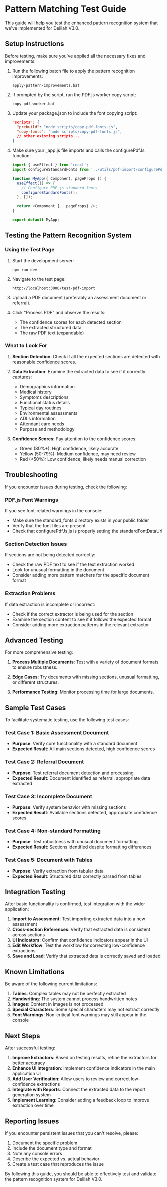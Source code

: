 # Pattern Matching Test Guide

This guide will help you test the enhanced pattern recognition system that we've implemented for Delilah V3.0.

## Setup Instructions

Before testing, make sure you've applied all the necessary fixes and improvements:

1. Run the following batch file to apply the pattern recognition improvements:
   ```
   apply-pattern-improvements.bat
   ```

2. If prompted by the script, run the PDF.js worker copy script:
   ```
   copy-pdf-worker.bat
   ```

3. Update your package.json to include the font copying script:
   ```json
   "scripts": {
     "prebuild": "node scripts/copy-pdf-fonts.js",
     "copy-fonts": "node scripts/copy-pdf-fonts.js",
     // other existing scripts...
   }
   ```

4. Make sure your _app.js file imports and calls the configurePdfJs function:
   ```javascript
   import { useEffect } from 'react';
   import configureStandardFonts from '../utils/pdf-import/configurePdfJs';

   function MyApp({ Component, pageProps }) {
     useEffect(() => {
       // Configure PDF.js standard fonts
       configureStandardFonts();
     }, []);

     return <Component {...pageProps} />;
   }

   export default MyApp;
   ```

## Testing the Pattern Recognition System

### Using the Test Page

1. Start the development server:
   ```
   npm run dev
   ```

2. Navigate to the test page:
   ```
   http://localhost:3000/test-pdf-import
   ```

3. Upload a PDF document (preferably an assessment document or referral).

4. Click "Process PDF" and observe the results:
   - The confidence scores for each detected section
   - The extracted structured data
   - The raw PDF text (expandable)

### What to Look For

1. **Section Detection**: Check if all the expected sections are detected with reasonable confidence scores.

2. **Data Extraction**: Examine the extracted data to see if it correctly captures:
   - Demographics information
   - Medical history
   - Symptoms descriptions
   - Functional status details
   - Typical day routines
   - Environmental assessments
   - ADLs information
   - Attendant care needs
   - Purpose and methodology

3. **Confidence Scores**: Pay attention to the confidence scores:
   - Green (80%+): High confidence, likely accurate
   - Yellow (50-79%): Medium confidence, may need review
   - Red (<50%): Low confidence, likely needs manual correction

## Troubleshooting

If you encounter issues during testing, check the following:

### PDF.js Font Warnings

If you see font-related warnings in the console:
- Make sure the standard_fonts directory exists in your public folder
- Verify that the font files are present
- Check that configurePdfJs.js is properly setting the standardFontDataUrl

### Section Detection Issues

If sections are not being detected correctly:
- Check the raw PDF text to see if the text extraction worked
- Look for unusual formatting in the document
- Consider adding more pattern matchers for the specific document format

### Extraction Problems

If data extraction is incomplete or incorrect:
- Check if the correct extractor is being used for the section
- Examine the section content to see if it follows the expected format
- Consider adding more extraction patterns in the relevant extractor

## Advanced Testing

For more comprehensive testing:

1. **Process Multiple Documents**: Test with a variety of document formats to ensure robustness.

2. **Edge Cases**: Try documents with missing sections, unusual formatting, or different structures.

3. **Performance Testing**: Monitor processing time for large documents.

## Sample Test Cases

To facilitate systematic testing, use the following test cases:

### Test Case 1: Basic Assessment Document
- **Purpose**: Verify core functionality with a standard document
- **Expected Result**: All main sections detected, high confidence scores

### Test Case 2: Referral Document
- **Purpose**: Test referral document detection and processing
- **Expected Result**: Document identified as referral, appropriate data extracted

### Test Case 3: Incomplete Document
- **Purpose**: Verify system behavior with missing sections
- **Expected Result**: Available sections detected, appropriate confidence scores

### Test Case 4: Non-standard Formatting
- **Purpose**: Test robustness with unusual document formatting
- **Expected Result**: Sections identified despite formatting differences

### Test Case 5: Document with Tables
- **Purpose**: Verify extraction from tabular data
- **Expected Result**: Structured data correctly parsed from tables

## Integration Testing

After basic functionality is confirmed, test integration with the wider application:

1. **Import to Assessment**: Test importing extracted data into a new assessment
2. **Cross-section References**: Verify that extracted data is consistent across sections
3. **UI Indicators**: Confirm that confidence indicators appear in the UI
4. **Edit Workflow**: Test the workflow for correcting low-confidence extractions
5. **Save and Load**: Verify that extracted data is correctly saved and loaded

## Known Limitations

Be aware of the following current limitations:

1. **Tables**: Complex tables may not be perfectly extracted
2. **Handwriting**: The system cannot process handwritten notes
3. **Images**: Content in images is not processed
4. **Special Characters**: Some special characters may not extract correctly
5. **Font Warnings**: Non-critical font warnings may still appear in the console

## Next Steps

After successful testing:

1. **Improve Extractors**: Based on testing results, refine the extractors for better accuracy
2. **Enhance UI Integration**: Implement confidence indicators in the main application UI
3. **Add User Verification**: Allow users to review and correct low-confidence extractions
4. **Integrate with Reports**: Connect the extracted data to the report generation system
5. **Implement Learning**: Consider adding a feedback loop to improve extraction over time

## Reporting Issues

If you encounter persistent issues that you can't resolve, please:

1. Document the specific problem
2. Include the document type and format
3. Note any console errors
4. Describe the expected vs. actual behavior
5. Create a test case that reproduces the issue

By following this guide, you should be able to effectively test and validate the pattern recognition system for Delilah V3.0.
